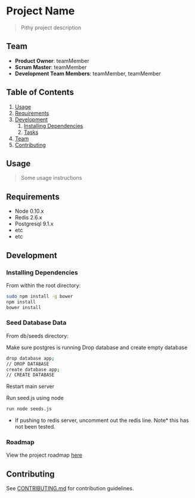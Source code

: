 # Project Name

> Pithy project description

## Team

  - __Product Owner__: teamMember
  - __Scrum Master__: teamMember
  - __Development Team Members__: teamMember, teamMember

## Table of Contents

1. [Usage](#Usage)
1. [Requirements](#requirements)
1. [Development](#development)
    1. [Installing Dependencies](#installing-dependencies)
    1. [Tasks](#tasks)
1. [Team](#team)
1. [Contributing](#contributing)

## Usage

> Some usage instructions

## Requirements

- Node 0.10.x
- Redis 2.6.x
- Postgresql 9.1.x
- etc
- etc

## Development

### Installing Dependencies

From within the root directory:

```sh
sudo npm install -g bower
npm install
bower install
```

### Seed Database Data

From db/seeds directory:

Make sure postgres is running
Drop database and create empty database

```sh
drop database app;
// DROP DATABASE
create database app;
// CREATE DATABASE
```
Restart main server

Run seed.js using node
```sh
run node seeds.js
```
* If pushing to redis server, uncomment out the redis line. Note* this has not been tested.

### Roadmap

View the project roadmap [here](LINK_TO_PROJECT_ISSUES)


## Contributing

See [CONTRIBUTING.md](CONTRIBUTING.md) for contribution guidelines.
